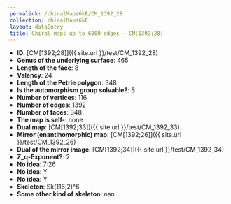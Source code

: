 ```yaml
--- 
 permalink: /chiralMaps6kE/CM_1392_28 
 collection: chiralMaps6kE
 layout: dataEntry
 title: Chiral maps up to 6000 edges - CM[1392;28]
---
```


- **ID**: [CM[1392;28]]({{ site.url }}/test/CM_1392_28)
- **Genus of the underlying surface**: 465
- **Length of the face**: 8
- **Valency**: 24
- **Length of the Petrie polygon**: 348
- **Is the automorphism group solvable?**: S
- **Number of vertices**: 116
- **Number of edges**: 1392
- **Number of faces**: 348
- **The map is self-**: none
- **Dual map**: [CM[1392;33]]({{ site.url }}/test/CM_1392_33)
- **Mirror (enantihomorphic) map**: [CM[1392;26]]({{ site.url }}/test/CM_1392_26)
- **Dual of the mirror image**: [CM[1392;34]]({{ site.url }}/test/CM_1392_34)
- **Z_q-Exponent?**: 2
- **No idea**:  7:26
- **No idea**: Y
- **No idea**: Y
- **Skeleton**: Sk(116;2)^6
- **Some other kind of skeleton**: nan

